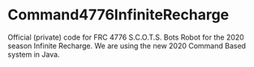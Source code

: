 # Command4776InfiniteRecharge
Official (private) code for FRC 4776 S.C.O.T.S. Bots Robot for the 2020 season Infinite Recharge.
We are using the new 2020 Command Based system in Java.
